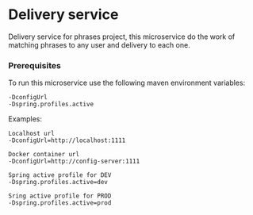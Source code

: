 # Delivery service

Delivery service for phrases project, this microservice do the work of matching phrases to any user and delivery to each one.

### Prerequisites

To run this microservice use the following maven environment variables:

```
-DconfigUrl
-Dspring.profiles.active
```

Examples:

```
Localhost url
-DconfigUrl=http://localhost:1111

Docker container url
-DconfigUrl=http://config-server:1111

Spring active profile for DEV
-Dspring.profiles.active=dev

Sring active profile for PROD
-Dspring.profiles.active=prod
```